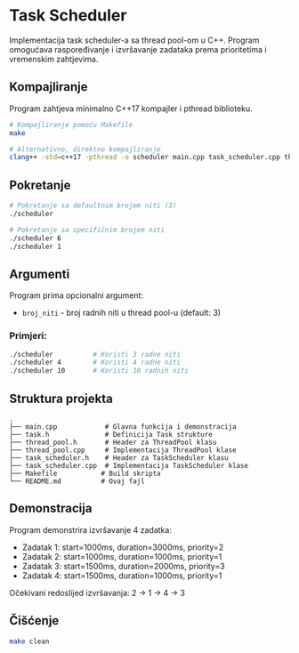 # Task Scheduler

Implementacija task scheduler-a sa thread pool-om u C++. Program omogućava raspoređivanje i izvršavanje zadataka prema prioritetima i vremenskim zahtjevima.

## Kompajliranje

Program zahtjeva minimalno C++17 kompajler i pthread biblioteku.

```bash
# Kompajliranje pomoću Makefile
make

# Alternativno, direktno kompajliranje
clang++ -std=c++17 -pthread -o scheduler main.cpp task_scheduler.cpp thread_pool.cpp
```

## Pokretanje

```bash
# Pokretanje sa defaultnim brojem niti (3)
./scheduler

# Pokretanje sa specifičnim brojem niti
./scheduler 6
./scheduler 1
```

## Argumenti

Program prima opcionalni argument:
- `broj_niti` - broj radnih niti u thread pool-u (default: 3)

### Primjeri:
```bash
./scheduler          # Koristi 3 radne niti
./scheduler 4        # Koristi 4 radne niti
./scheduler 10       # Koristi 10 radnih niti
```

## Struktura projekta

```
.
├── main.cpp            # Glavna funkcija i demonstracija
├── task.h              # Definicija Task strukture
├── thread_pool.h       # Header za ThreadPool klasu
├── thread_pool.cpp     # Implementacija ThreadPool klase
├── task_scheduler.h    # Header za TaskScheduler klasu
├── task_scheduler.cpp  # Implementacija TaskScheduler klase
├── Makefile           # Build skripta
└── README.md          # Ovaj fajl
```


## Demonstracija

Program demonstrira izvršavanje 4 zadatka:
- Zadatak 1: start=1000ms, duration=3000ms, priority=2
- Zadatak 2: start=1000ms, duration=1000ms, priority=1
- Zadatak 3: start=1500ms, duration=2000ms, priority=3
- Zadatak 4: start=1500ms, duration=1000ms, priority=1

Očekivani redoslijed izvršavanja: 2 → 1 → 4 → 3

## Čišćenje

```bash
make clean
```
